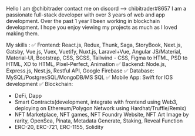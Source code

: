 Hello I am @chibitrader
contact me on discord --> chibitrader#8657
I am a passionate full-stack developer with over 3 years of web and app development. Over the past 1 year I been working in blockchain development.
I hope you enjoy viewing my projects as much as I loved making them.

My skills :
✅ Frontend: React.js, Redux, Thunk, Saga, StoryBook, Next.js, Gatsby, Vue.js, Vuex, Vuetify, Nuxt.js, Laravel+Vue, Angular JS/Material, Material-UI, Bootstrap, CSS, SCSS, Tailwind - CSS, Figma to HTML, PSD to HTML, XD to HTML, Pixel-Perfect, Animation
✅ Backend: Node.js, Express.js, Nest.js, Restful API, Google Firebase
✅ Database: MySQL/PostgresSQL/MongoDB/MS SQL
✅ Mobile App: Swift for IOS development
✅ Blockchain: 
   - DeFi, Dapp
   - Smart Contracts(development, integrate with frontend using Web3, deploying on Ethereum/Polygon Network using Hardhat/Truffle/Remix)
   - NFT Marketplace, NFT games, NFT Foundry Website, NFT Art Image by rarity, OpenSea, Pinata, Metadata Generate, Staking, Reveal Function
   - ERC-20, ERC-721, ERC-1155, Solidity

